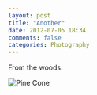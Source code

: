```yaml
---
layout: post
title: "Another"
date: 2012-07-05 18:34
comments: false
categories: Photography 
---
```

From the woods.

![Pine Cone](http://farm8.staticflickr.com/7116/7431611196_38646f80d7_h_d.jpg)

